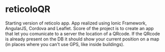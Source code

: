 # reticoloQR
Starting version of reticolo app.
App realized using Ionic Framework, AngularJS, Cordova and Leaflet.
Score of the project is to create an app that let you comunicate to a server the location of a
QRcode. If the QRcode is already present on the DB it should show your current position on a map
(in places where you can't use GPS, like inside buildings).
